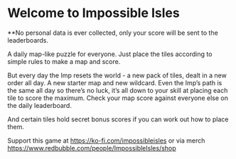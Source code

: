# Welcome to Impossible Isles 
**No personal data is ever collected, only your score will be sent  to the leaderboards.

A daily map-like puzzle for everyone. Just place the tiles according to simple rules to make a map and score.

But every day the Imp resets the world - a new pack of tiles, dealt in a new order all day. A new starter map and new wildcard. Even the Imp’s path is the same all day so there’s no luck, it’s all down to your skill at placing each tile to score the maximum. Check your map score against everyone else on the daily leaderboard.

And certain tiles hold secret bonus scores if you can work out how to place them.

Support this game at https://ko-fi.com/impossibleisles or via merch https://www.redbubble.com/people/ImpossibleIsles/shop

